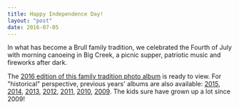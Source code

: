 ```yaml
---
title: Happy Independence Day!
layout: "post"
date: 2016-07-05
---
```

In what has become a Brull family tradition, we celebrated the Fourth of July with morning canoeing in Big Creek, a picnic supper, patriotic music and fireworks after dark.

The [2016 edition of this family tradition photo album][1] is ready to view.  For "historical" perspective, previous years' albums are also available:  [2015][2], [2014][3], [2013][4], [2012][5], [2011][6], [2010][7], [2009][8].  The kids sure have grown up a lot since 2009!

[1]: http://photos.brull.me/Holidays/2016-Fourth-of-July/
[2]: http://photos.brull.me/Holidays/2015-Fourth-of-July/
[3]: http://photos.brull.me/Holidays/Fourth-of-July-2014/
[4]: http://photos.brull.me/Holidays/Fourth-of-July-2013/
[5]: http://photos.brull.me/Holidays/2012-Fourth-of-July/
[6]: http://photos.brull.me/Holidays/Fourth-of-july-2011
[7]: https://www.flickr.com/photos/brull/sets/72157624306472937/
[8]: https://www.flickr.com/photos/brull/sets/72157621078382236/